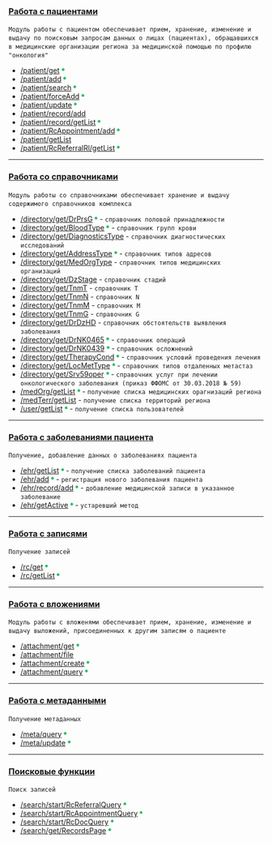 ### [Работа с пациентами](methods/patient/index.md)
`Модуль работы с пациентом обеспечивает прием, хранение, изменение и выдачу по поисковым запросам данных о лицах (пациентах), обращавшихся в медицинские организации региона за медицинской помощью по профилю "онкология"`

* [/patient/get](methods/patient/get/index.md) ![done](img/done.png)
* [/patient/add](methods/patient/add/index.md) ![done](img/done.png)
* [/patient/search](methods/patient/search/index.md) ![done](img/done.png)
* [/patient/forceAdd](methods/patient/forceAdd/index.md) ![done](img/done.png)
* [/patient/update](methods/patient/update/index.md) ![done](img/done.png)
* [/patient/record/add](methods/patient/index.md#add)
* [/patient/record/getList](methods/patient/record/getList/index.md) ![done](img/done.png)
* [/patient/RcAppointment/add](methods/patient/RcAppointment/add/index.md) ![done](img/done.png)
* [/patient/getList](methods/patient/index.md#getList)
* [/patient/RcReferralRl/getList](methods/patient/RcReferralRl/getList/index.md) ![done](img/done.png)

---

### [Работа со справочниками](methods/directory/index.md)

`Модуль работы со справочниками обеспечивает хранение и выдачу содержимого справочников комплекса`

* [/directory/get/DrPrsG](methods/directory/get/DrPrsG/index.md) ![done](img/done.png) - `справочник половой принадлежности` 
* [/directory/get/BloodType](methods/directory/get/BloodType/index.md) ![done](img/done.png) - `справочник групп крови`
* [/directory/get/DiagnosticsType](methods/directory/get/DiagnosticsType/index.md) - `справочник диагностических исследований`
* [/directory/get/AddressType](methods/directory/get/AddressType/index.md)  ![done](img/done.png) - `справочник типов адресов`
* [/directory/get/MedOrgType](methods/directory/get/MedOrgType/index.md) - `справочник типов медицинских организаций`
* [/directory/get/DzStage](methods/directory/get/DzStage/index.md) - `справочник стадий`
* [/directory/get/TnmT](methods/directory/get/TnmT/index.md) - `справочник T`
* [/directory/get/TnmN](methods/directory/get/TnmN/index.md) - `справочник N`
* [/directory/get/TnmM](methods/directory/get/TnmM/index.md) - `справочник M`
* [/directory/get/TnmG](methods/directory/get/TnmG/index.md) - `справочник G`
* [/directory/get/DrDzHD](methods/directory/get/DrDzHD/index.md) - `справочник обстоятельств выявления заболевания`
* [/directory/get/DrNK0465](methods/directory/get/DrNK0465/index.md) ![done](img/done.png) - `справочник операций`
* [/directory/get/DrNK0439](methods/directory/get/DrNK0439/index.md) ![done](img/done.png) - `справочник осложнений`
* [/directory/get/TherapyCond](methods/directory/get/TherapyCond/index.md) ![done](img/done.png) - `справочник условий проведения лечения`
* [/directory/get/LocMetType](methods/directory/get/LocMetType/index.md) ![done](img/done.png) - `справочник типов отдаленных метастаз`
* [/directory/get/Srv59oper](methods/directory/get/Srv59oper/index.md) ![done](img/done.png) - `справочник услуг при лечении онкологического заболевания (приказ ФФОМС от 30.03.2018 № 59)`
* [/medOrg/getList](methods/directory/medOrg/getList/index.md) ![done](img/done.png) - `получение списка медицинских орагнизаций региона` 
* [/medTerr/getList](methods/directory/medTerr/getList/index.md) - `получение списка территорий региона`
* [/user/getList](methods/directory/user/getList/index.md) ![done](img/done.png) - `получение списка пользователей`

---

### [Работа с заболеваниями пациента](methods/ehr/index.md)

`Получение, добавление данных о заболеваниях пациента`

* [/ehr/getList](methods/ehr/getList/index.md) ![done](img/done.png) - `получение списка заболеваний пациента`
* [/ehr/add](methods/ehr/add/index.md) ![done](img/done.png) - `регистрация нового заболевания пациента`
* [/ehr/record/add](methods/ehr/record/add/index.md) ![done](img/done.png) - `добавление медицинской записи в указанное заболевание` 
* [/ehr/getActive](methods/ehr/getActive/index.md) ![done](img/done.png) - `устаревший метод`

---

### [Работа с записями](methods/rc/index.md)

`Получение записей`

* [/rc/get](methods/rc/get/index.md) ![done](img/done.png)
* [/rc/getList](methods/rc/getList/index.md) ![done](img/done.png)

---

### [Работа с вложениями](methods/attachment/index.md)

`Модуль работы с вложенями обеспечивает прием, хранение, изменение и выдачу выложений, присоединенных к другим записям о пациенте`

* [/attachment/get](methods/attachment/get/index.md) ![done](img/done.png)
* [/attachment/file](methods/attachment/index.md#file)
* [/attachment/create](methods/attachment/create/index.md) ![done](img/done.png)
* [/attachment/query](methods/attachment/query/index.md) ![done](img/done.png)

---

### [Работа с метаданными](methods/meta/index.md)

`Получение метаданных`

* [/meta/query](methods/meta/query/index.md) ![done](img/done.png)
* [/meta/update](methods/meta/update/index.md) ![done](img/done.png)

---

### [Поисковые функции](methods/search/index.md)

`Поиск записей`

* [/search/start/RcReferralQuery](methods/search/start/RcReferralQuery/index.md) ![done](img/done.png)
* [/search/start/RcAppointmentQuery](methods/search/start/RcAppointmentQuery/index.md) ![done](img/done.png)
* [/search/start/RcDocQuery](methods/search/start/RcDocQuery/index.md) ![done](img/done.png)
* [/search/get/RecordsPage](methods/search/get/RecordsPage/index.md) ![done](img/done.png)

